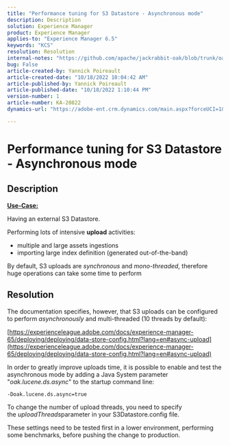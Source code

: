 ```yaml
---
title: "Performance tuning for S3 Datastore - Asynchronous mode"
description: Description
solution: Experience Manager
product: Experience Manager
applies-to: "Experience Manager 6.5"
keywords: "KCS"
resolution: Resolution
internal-notes: "https://github.com/apache/jackrabbit-oak/blob/trunk/oak-blob-plugins/src/main/java/org/apache/jackrabbit/oak/plugins/blob/AbstractSharedCachingDataStore.java#L250"
bug: False
article-created-by: Yannick Poireault
article-created-date: "10/18/2022 10:04:42 AM"
article-published-by: Yannick Poireault
article-published-date: "10/18/2022 1:10:44 PM"
version-number: 1
article-number: KA-20822
dynamics-url: "https://adobe-ent.crm.dynamics.com/main.aspx?forceUCI=1&pagetype=entityrecord&etn=knowledgearticle&id=9de13f48-cc4e-ed11-bba1-000d3a31576b"

---
```

# Performance tuning for S3 Datastore - Asynchronous mode

## Description


<u><b>Use-Case:</b></u>

Having an external S3 Datastore.

Performing lots of intensive <b>upload</b> activities:

- multiple and large assets ingestions
- importing large index definition (generated out-of-the-band)




By default, S3 uploads are *synchronous* and *mono-threaded*, therefore huge operations can take some time to perform


## Resolution


The documentation specifies, however, that S3 uploads can be configured to perform *asynchronously* and multi-threaded (10 threads by default):

[https://experienceleague.adobe.com/docs/experience-manager-65/deploying/deploying/data-store-config.html?lang=en#async-upload](https://experienceleague.adobe.com/docs/experience-manager-65/deploying/deploying/data-store-config.html?lang=en#async-upload)



In order to greatly improve uploads time, it is possible to enable and test the asynchronous mode by adding a Java System parameter "*oak.lucene.ds.async*" to the startup command line:


```
-Doak.lucene.ds.async=true
```


To change the number of upload threads, you need to specify the *uploadThreads*parameter in your S3Datastore.config file.



These settings need to be tested first in a lower environment, performing some benchmarks, before pushing the change to production.
